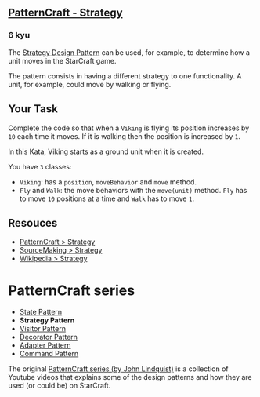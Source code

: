 <h2><a href=https://www.codewars.com/kata/5682e809386707366d000024/train/javascript target="_blank">PatternCraft - Strategy</a></h2><h3>6 kyu</h3><p>The <a href="https://www.youtube.com/watch?v=MOEsKHqLiBM" data-turbolinks="false" target="_blank">Strategy Design Pattern</a> can be used, for example, to determine how a unit moves in the StarCraft game.</p><p>The pattern consists in having a different strategy to one functionality. A unit, for example, could move by walking or flying.</p><h2 id="your-task">Your Task</h2><p>Complete the code so that when a <code>Viking</code> is flying its position increases by <code>10</code> each time it moves. If it is walking then the position is increased by <code>1</code>.</p><p>In this Kata, Viking starts as a ground unit when it is created.</p><p>You have <code>3</code> classes:</p><ul><li><code>Viking</code>: has a <code>position</code>, <code>moveBehavior</code> and <code>move</code> method.</li><li><code>Fly</code> and <code>Walk</code>: the move behaviors with the <code>move(unit)</code> method. <code>Fly</code> has to move <code>10</code> positions at a time and <code>Walk</code> has to move <code>1</code>.</li></ul><h2 id="resouces">Resouces</h2><ul><li><a href="https://www.youtube.com/watch?v=MOEsKHqLiBM" data-turbolinks="false" target="_blank">PatternCraft &gt; Strategy</a></li><li><a href="https://sourcemaking.com/design_patterns/strategy" data-turbolinks="false" target="_blank">SourceMaking &gt; Strategy</a></li><li><a href="https://en.wikipedia.org/wiki/Strategy_pattern" data-turbolinks="false" target="_blank">Wikipedia &gt; Strategy</a></li></ul><h1 id="patterncraft-series">PatternCraft series</h1><ul><li><a href="http://www.codewars.com/kata/patterncraft-state/" data-turbolinks="false" target="_blank">State Pattern</a></li><li><strong>Strategy Pattern</strong></li><li><a href="http://www.codewars.com/kata/patterncraft-visitor/" data-turbolinks="false" target="_blank">Visitor Pattern</a></li><li><a href="http://www.codewars.com/kata/patterncraft-decorator/" data-turbolinks="false" target="_blank">Decorator Pattern</a></li><li><a href="http://www.codewars.com/kata/patterncraft-adapter/" data-turbolinks="false" target="_blank">Adapter Pattern</a></li><li><a href="http://www.codewars.com/kata/patterncraft-command/" data-turbolinks="false" target="_blank">Command Pattern</a></li></ul><p>The original <a href="https://www.youtube.com/playlist?list=PL8B19C3040F6381A2" data-turbolinks="false" target="_blank">PatternCraft series (by John Lindquist)</a> is a collection of Youtube videos that explains some of the design patterns and how they are used (or could be) on StarCraft.</p>